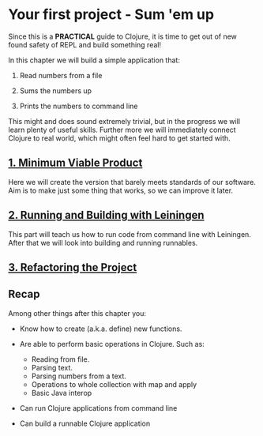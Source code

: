 # Your first project - Sum 'em up

Since this is a __PRACTICAL__ guide to Clojure,
it is time to get out of new found safety of REPL and build something real!

In this chapter we will build a simple application that:

1. Read numbers from a file

2. Sums the numbers up

3. Prints the numbers to command line

This might and does sound extremely trivial,
but in the progress we will learn plenty of useful skills.
Further more we will immediately connect Clojure to real world,
which might often feel hard to get started with.

## [1. Minimum Viable Product](./1-minimum-viable-product.md)

Here we will create the version that barely meets standards of our software.
Aim is to make just some thing that works,
so we can improve it later.

## [2. Running and Building with Leiningen](./2-running-and-building-with-leiningen.md)

This part will teach us how to run code from command line with Leiningen.
After that we will look into building and running runnables.

## [3. Refactoring the Project](./3-refactoring-project.md)

## Recap

Among other things after this chapter you:

- Know how to create (a.k.a. define) new functions.

- Are able to perform basic operations in Clojure. Such as:
  - Reading from file.
  - Parsing text.
  - Parsing numbers from a text.
  - Operations to whole collection with map and apply
  - Basic Java interop

- Can run Clojure applications from command line

- Can build a runnable Clojure application
